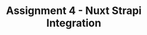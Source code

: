 ---
layout: layouts/assignment.njk
title: Assignment 4 - Nuxt Strapi Integration
description: Add content from your strapi backend to your nuxt frontend.
---